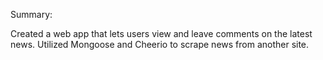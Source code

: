 Summary: 

Created a web app that lets users view and leave comments on the latest news. Utilized Mongoose and Cheerio to scrape news from another site.